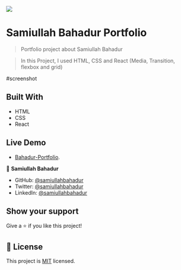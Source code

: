 ![](https://img.shields.io/badge/Microverse-blueviolet)

# Samiullah Bahadur Portfolio

> Portfolio project about Samiullah Bahadur

> In this Project, I used HTML, CSS and React (Media, Transition, flexbox and grid)

#screenshot

## Built With

- HTML
- CSS
- React

## Live Demo

- [Bahadur-Portfolio](https://samiullahbahadur.github.io/Portfolio/).

👤 **Samiullah Bahadur**

- GitHub: [@samiullahbahadur](https://github.com/samiullahbahadur)
- Twitter: [@samiullahbahadur](https://twitter.com/@Samiull88496331)
- LinkedIn: [@samiullahbahadur](https://www.linkedin.com/in/samiullah-bahadur/)

## Show your support

Give a ⭐️ if you like this project!

## 📝 License

This project is [MIT](LICENSE.md) licensed.
